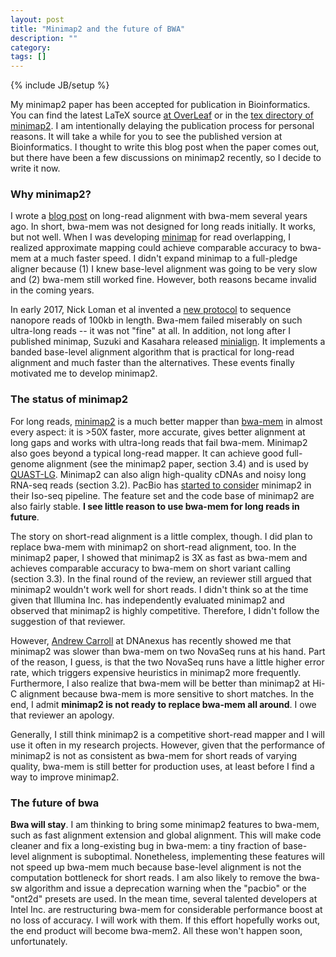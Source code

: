 ```yaml
---
layout: post
title: "Minimap2 and the future of BWA"
description: ""
category: 
tags: []
---
```

{% include JB/setup %}

My minimap2 paper has been accepted for publication in Bioinformatics. You can
find the latest LaTeX source [at OverLeaf][overleaf] or in the [tex
directory of minimap2][tex]. I am intentionally delaying the publication
process for personal reasons. It will take a while for you to see the published
version at Bioinformatics. I thought to write this blog post when the paper
comes out, but there have been a few discussions on minimap2 recently, so I
decide to write it now.

### Why minimap2?

I wrote a [blog post][bwamem-long] on long-read alignment with bwa-mem several
years ago. In short, bwa-mem was not designed for long reads initially. It
works, but not well. When I was developing [minimap][minimap1] for read
overlapping, I realized approximate mapping could achieve comparable accuracy
to bwa-mem at a much faster speed. I didn't expand minimap to a full-pledge
aligner because (1) I knew base-level alignment was going to be very slow and
(2) bwa-mem still worked fine. However, both reasons became invalid in the
coming years.

In early 2017, Nick Loman et al invented a [new protocol][ultra-long] to
sequence nanopore reads of 100kb in length. Bwa-mem failed miserably on such
ultra-long reads -- it was not "fine" at all. In addition, not long after I
published minimap, Suzuki and Kasahara released [minialign][minialign]. It
implements a banded base-level alignment algorithm that is practical for
long-read alignment and much faster than the alternatives. These events finally
motivated me to develop minimap2.

### The status of minimap2

For long reads, [minimap2][mm2] is a much better mapper than [bwa-mem][bwa] in almost every
aspect: it is >50X faster, more accurate, gives better alignment at long
gaps and works with ultra-long reads that fail bwa-mem. Minimap2 also goes
beyond a typical long-read mapper. It can achieve good full-genome alignment
(see the minimap2 paper, section 3.4) and is used by [QUAST-LG][quast-lg].
Minimap2 can also align high-quality cDNAs and noisy long RNA-seq reads
(section 3.2). PacBio has [started to consider][tofu-u2] minimap2 in their
Iso-seq pipeline. The feature set and the code base of minimap2 are also fairly
stable. **I see little reason to use bwa-mem for long reads in future**.

The story on short-read alignment is a little complex, though. I did plan to
replace bwa-mem with minimap2 on short-read alignment, too. In the minimap2
paper, I showed that minimap2 is 3X as fast as bwa-mem and achieves comparable
accuracy to bwa-mem on short variant calling (section 3.3). In the final round
of the review, an reviewer still argued that minimap2 wouldn't work well for
short reads. I didn't think so at the time given that Illumina Inc. has
independently evaluated minimap2 and observed that minimap2 is highly
competitive. Therefore, I didn't follow the suggestion of that reviewer.

However, [Andrew Carroll][andrew] at DNAnexus has recently showed me that
minimap2 was slower than bwa-mem on two NovaSeq runs at his hand. Part of the
reason, I guess, is that the two NovaSeq runs have a little higher error rate,
which triggers expensive heuristics in minimap2 more frequently. Furthermore, I
also realize that bwa-mem will be better than minimap2 at Hi-C alignment
because bwa-mem is more sensitive to short matches. In the end, I admit
**minimap2 is not ready to replace bwa-mem all around**. I owe that reviewer an
apology.

Generally, I still think minimap2 is a competitive short-read mapper and I will
use it often in my research projects. However, given that the performance of
minimap2 is not as consistent as bwa-mem for short reads of varying quality,
bwa-mem is still better for production uses, at least before I find a way to
improve minimap2.

### The future of bwa

**Bwa will stay**.
I am thinking to bring some minimap2 features to bwa-mem, such as fast
alignment extension and global alignment. This will make code cleaner and fix a
long-existing bug in bwa-mem: a tiny fraction of base-level alignment is
suboptimal. Nonetheless, implementing these features will not speed up bwa-mem
much because base-level alignment is not the computation bottleneck for short
reads. I am also likely to remove the bwa-sw algorithm and issue a deprecation
warning when the "pacbio" or the "ont2d" presets are used. In the mean time,
several talented developers at Intel Inc. are restructuring bwa-mem for
considerable performance boost at no loss of accuracy. I will work with them.
If this effort hopefully works out, the end product will become bwa-mem2. All
these won't happen soon, unfortunately.



[overleaf]: http://www.overleaf.com/read/ddwtrgmngxms
[tex]: https://github.com/lh3/minimap2/tree/master/tex
[minimap1]: https://github.com/lh3/minimap
[bwamem-long]: http://lh3.github.io/2014/12/10/bwa-mem-for-long-error-prone-reads
[minialign]: https://github.com/ocxtal/minialign
[ultra-long]: http://lab.loman.net/2017/03/09/ultrareads-for-nanopore/
[quast-lg]: http://cab.spbu.ru/software/quast-lg/
[tofu-u2]: https://github.com/PacificBiosciences/IsoSeq_SA3nUP/wiki/%5BBeta%5D-ToFU2:-running-and-installing-ToFU2
[andrew]: https://blog.dnanexus.com/author/acarroll/
[mm2]: https://github.com/lh3/minimap2
[bwa]: https://github.com/lh3/bwa
